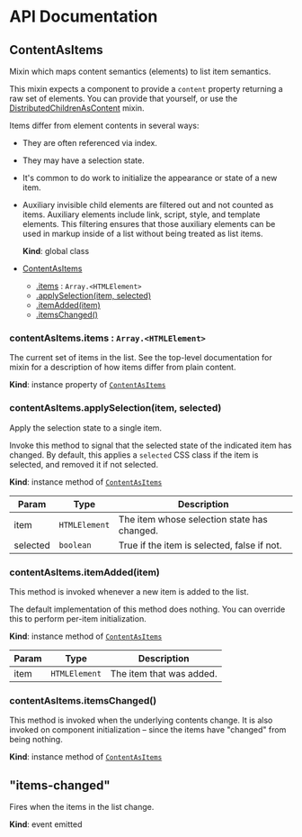 # API Documentation
<a name="ContentAsItems"></a>
## ContentAsItems
Mixin which maps content semantics (elements) to list item semantics.

This mixin expects a component to provide a `content` property returning a
raw set of elements. You can provide that yourself, or use the
[DistributedChildrenAsContent](DistributedChildrenAsContent.md) mixin.

Items differ from element contents in several ways:

* They are often referenced via index.
* They may have a selection state.
* It's common to do work to initialize the appearance or state of a new
  item.
* Auxiliary invisible child elements are filtered out and not counted as
  items. Auxiliary elements include link, script, style, and template
  elements. This filtering ensures that those auxiliary elements can be
  used in markup inside of a list without being treated as list items.

  **Kind**: global class

* [ContentAsItems](#ContentAsItems)
    * [.items](#ContentAsItems+items) : <code>Array.&lt;HTMLElement&gt;</code>
    * [.applySelection(item, selected)](#ContentAsItems+applySelection)
    * [.itemAdded(item)](#ContentAsItems+itemAdded)
    * [.itemsChanged()](#ContentAsItems+itemsChanged)

<a name="ContentAsItems+items"></a>
### contentAsItems.items : <code>Array.&lt;HTMLElement&gt;</code>
The current set of items in the list. See the top-level documentation for
mixin for a description of how items differ from plain content.

  **Kind**: instance property of <code>[ContentAsItems](#ContentAsItems)</code>
<a name="ContentAsItems+applySelection"></a>
### contentAsItems.applySelection(item, selected)
Apply the selection state to a single item.

Invoke this method to signal that the selected state of the indicated item
has changed. By default, this applies a `selected` CSS class if the item
is selected, and removed it if not selected.

  **Kind**: instance method of <code>[ContentAsItems](#ContentAsItems)</code>

| Param | Type | Description |
| --- | --- | --- |
| item | <code>HTMLElement</code> | The item whose selection state has changed. |
| selected | <code>boolean</code> | True if the item is selected, false if not. |

<a name="ContentAsItems+itemAdded"></a>
### contentAsItems.itemAdded(item)
This method is invoked whenever a new item is added to the list.

The default implementation of this method does nothing. You can override
this to perform per-item initialization.

  **Kind**: instance method of <code>[ContentAsItems](#ContentAsItems)</code>

| Param | Type | Description |
| --- | --- | --- |
| item | <code>HTMLElement</code> | The item that was added. |

<a name="ContentAsItems+itemsChanged"></a>
### contentAsItems.itemsChanged()
This method is invoked when the underlying contents change. It is also
invoked on component initialization – since the items have "changed" from
being nothing.

  **Kind**: instance method of <code>[ContentAsItems](#ContentAsItems)</code>
<a name="event_items-changed"></a>
## "items-changed"
Fires when the items in the list change.

  **Kind**: event emitted
